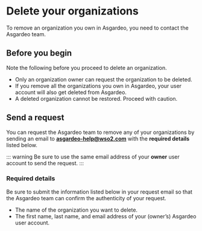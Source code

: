 # Delete your organizations

To remove an organization you own in Asgardeo, you need to contact the Asgardeo team.

## Before you begin
Note the following before you proceed to delete an organization.

-  Only an organization owner can request the organization to be deleted.
-  If you remove all the organizations you own in Asgardeo, your user account will also get deleted from Asgardeo.
-  A deleted organization cannot be restored. Proceed with caution. 

## Send a request

You can request the Asgardeo team to remove any of your organizations by sending an email to **asgardeo-help@wso2.com** with the **required details** listed below.

::: warning
Be sure to use the same email address of your **owner** user account to send the request.
:::

### Required details

Be sure to submit the information listed below in your request email so that the Asgardeo team can confirm the authenticity of your request.

- The name of the organization you want to delete.
- The first name, last name, and email address of your (owner’s) Asgardeo user account.